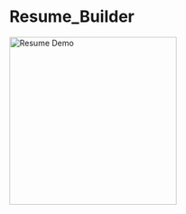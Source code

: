 # Resume_Builder

<img width="296" alt="Resume Demo" src="https://github.com/tarunrudakiya123/Resume_Builder/assets/124019270/01ee7953-5ec6-4c84-8c18-c39d83f1cce3">
